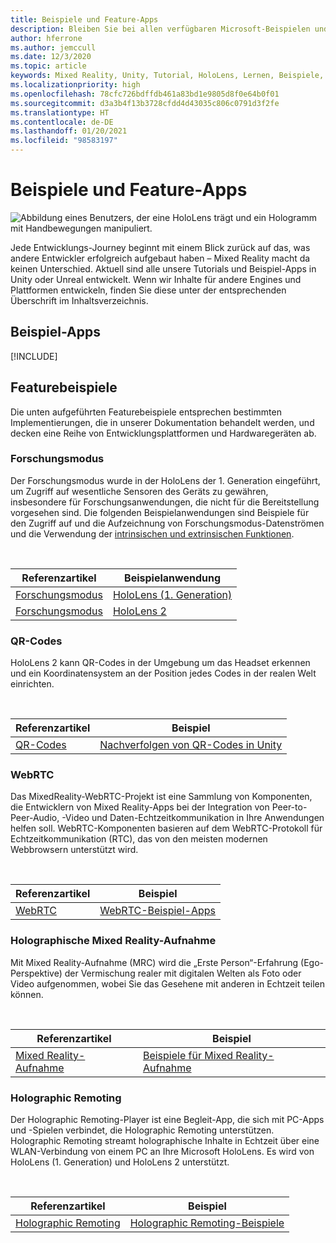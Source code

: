 ```yaml
---
title: Beispiele und Feature-Apps
description: Bleiben Sie bei allen verfügbaren Microsoft-Beispielen und Mixed Reality-Feature-Apps für HoloLens auf dem neuesten Stand.
author: hferrone
ms.author: jemccull
ms.date: 12/3/2020
ms.topic: article
keywords: Mixed Reality, Unity, Tutorial, HoloLens, Lernen, Beispiele, MRTK, Forschungsmodus, HoloLens 2, QR-Codes, WebRTC, Mixed Reality-Aufnahme, Holographic Remoting, UX-Tools
ms.localizationpriority: high
ms.openlocfilehash: 78cfc726bdffdb461a83bd1e9805d8f0e64b0f01
ms.sourcegitcommit: d3a3b4f13b3728cfdd4d43035c806c0791d3f2fe
ms.translationtype: HT
ms.contentlocale: de-DE
ms.lasthandoff: 01/20/2021
ms.locfileid: "98583197"
---
```

# <a name="samples-and-feature-apps"></a>Beispiele und Feature-Apps

![Abbildung eines Benutzers, der eine HoloLens trägt und ein Hologramm mit Handbewegungen manipuliert.](unreal/images/unreal-developer.jpg)

Jede Entwicklungs-Journey beginnt mit einem Blick zurück auf das, was andere Entwickler erfolgreich aufgebaut haben – Mixed Reality macht da keinen Unterschied. Aktuell sind alle unsere Tutorials und Beispiel-Apps in Unity oder Unreal entwickelt. Wenn wir Inhalte für andere Engines und Plattformen entwickeln, finden Sie diese unter der entsprechenden Überschrift im Inhaltsverzeichnis.

## <a name="sample-apps"></a>Beispiel-Apps

[!INCLUDE[](includes/tabs-samples.md)]

## <a name="feature-samples"></a>Featurebeispiele

Die unten aufgeführten Featurebeispiele entsprechen bestimmten Implementierungen, die in unserer Dokumentation behandelt werden, und decken eine Reihe von Entwicklungsplattformen und Hardwaregeräten ab.

### <a name="research-mode"></a>Forschungsmodus

Der Forschungsmodus wurde in der HoloLens der 1. Generation eingeführt, um Zugriff auf wesentliche Sensoren des Geräts zu gewähren, insbesondere für Forschungsanwendungen, die nicht für die Bereitstellung vorgesehen sind. Die folgenden Beispielanwendungen sind Beispiele für den Zugriff auf und die Aufzeichnung von Forschungsmodus-Datenströmen und die Verwendung der [intrinsischen und extrinsischen Funktionen](/windows/mixed-reality/locatable-camera#locating-the-device-camera-in-the-world).

<br>

| Referenzartikel | Beispielanwendung |
| --- | --- |
| [Forschungsmodus](platform-capabilities-and-apis/research-mode.md) | [HoloLens (1. Generation)](https://github.com/microsoft/HoloLensForCV/tree/master/Samples) |
| [Forschungsmodus](platform-capabilities-and-apis/research-mode.md) | [HoloLens 2](https://github.com/microsoft/HoloLens2ForCV/tree/main/Samples) |

### <a name="qr-codes"></a>QR-Codes

HoloLens 2 kann QR-Codes in der Umgebung um das Headset erkennen und ein Koordinatensystem an der Position jedes Codes in der realen Welt einrichten.

<br>

| Referenzartikel | Beispiel |
| --- | --- |
| [QR-Codes](platform-capabilities-and-apis/qr-code-tracking.md) | [Nachverfolgen von QR-Codes in Unity](https://github.com/chgatla-microsoft/QRTracking/tree/master/SampleQRCodes) |

### <a name="webrtc"></a>WebRTC

Das MixedReality-WebRTC-Projekt ist eine Sammlung von Komponenten, die Entwicklern von Mixed Reality-Apps bei der Integration von Peer-to-Peer-Audio, -Video und Daten-Echtzeitkommunikation in Ihre Anwendungen helfen soll. WebRTC-Komponenten basieren auf dem WebRTC-Protokoll für Echtzeitkommunikation (RTC), das von den meisten modernen Webbrowsern unterstützt wird.

<br>

| Referenzartikel | Beispiel |
| --- | --- |
| [WebRTC](https://microsoft.github.io/MixedReality-WebRTC) | [WebRTC-Beispiel-Apps](https://github.com/microsoft/MixedReality-WebRTC/tree/master/examples) |

### <a name="holographic-mixed-reality-capture"></a>Holographische Mixed Reality-Aufnahme

Mit Mixed Reality-Aufnahme (MRC) wird die „Erste Person“-Erfahrung (Ego-Perspektive) der Vermischung realer mit digitalen Welten als Foto oder Video aufgenommen, wobei Sie das Gesehene mit anderen in Echtzeit teilen können.

<br>

| Referenzartikel | Beispiel |
| --- | --- |
| [Mixed Reality-Aufnahme](platform-capabilities-and-apis/mixed-reality-capture-for-developers.md) | [Beispiele für Mixed Reality-Aufnahme](/samples/microsoft/windows-universal-samples/holographicmixedrealitycapture/) |

### <a name="holographic-remoting"></a>Holographic Remoting

Der Holographic Remoting-Player ist eine Begleit-App, die sich mit PC-Apps und -Spielen verbindet, die Holographic Remoting unterstützen. Holographic Remoting streamt holographische Inhalte in Echtzeit über eine WLAN-Verbindung von einem PC an Ihre Microsoft HoloLens. Es wird von HoloLens (1. Generation) und HoloLens 2 unterstützt.

<br>

| Referenzartikel | Beispiel |
| --- | --- |
| [Holographic Remoting](platform-capabilities-and-apis/holographic-remoting-player.md) | [Holographic Remoting-Beispiele](https://github.com/microsoft/MixedReality-HolographicRemoting-Samples) |